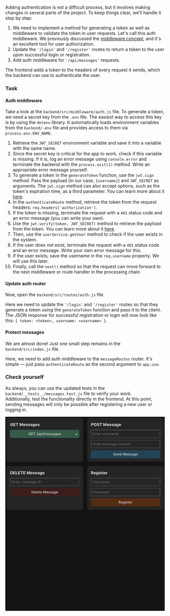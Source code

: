 Adding authentication is not a difficult process, but it involves making changes in several parts of the project. 
To keep things clear, we’ll handle it step by step:

1. We need to implement a method for generating a token as well as middleware to validate the token in user requests. Let's call this auth middleware.
   We previously discussed the [middleware concept](course://TestingDebugging/middleware_concept), and it's an excellent tool for user authorization.
2. Update the `'/login'` and `'/register'` routes to return a token to the user upon successful login or registration.
3. Add auth middleware for `'/api/messages'` requests.

The frontend adds a token to the headers of every request it sends, which the backend can use to authenticate the user.

### Task
#### Auth middleware
Take a look at the `backend/src/middleware/auth.js` file.
To generate a token, we need a secret key from the `.env` file.
The easiest way to access this key is by using the `dotenv` library.
It automatically loads environment variables from the `backend/.env` file and provides access to them via `process.env.ENV_NAME`.

1. Retrieve the `JWT_SECRET` environment variable and save it into a variable with the same name.
2. Since the secret key is critical for the app to work, check if this variable is missing. If it is, log an error message using `console.error` and
   terminate the backend with the `process.exit(1)` method. Write an appropriate error message yourself.
3. To generate a token in the `generateToken` function, use the `jwt.sign` method. Pass the payload
   (in our case, `{username}`) and `JWT_SECRET` as arguments. The `jwt.sign` method can also accept options,
   such as the token's expiration time, as a third parameter. You can learn more about it [here](https://www.npmjs.com/package/jsonwebtoken#jwtsignpayload-secretorprivatekey-options-callback).
4. In the `authenticateRoute` method, retrieve the token from the request headers: `req.headers['authorization']`.
5. If the token is missing, terminate the request with a `401` status code and an error message (you can write your own).
6. Use the `jwt.verify(token, JWT_SECRET)` method to retrieve the payload from the token. You can
   learn more about it [here](https://www.npmjs.com/package/jsonwebtoken#jwtverifytoken-secretorpublickey-options-callback).
7. Then, use the `userService.getUser` method to check if the user exists in the system.
8. If the user does not exist, terminate the request with a `401` status code and an error message. Write your own error message for this.
9. If the user exists, save the username in the `req.username` property. We will use this later.
10. Finally, call the `next()` method so that the request can move forward to the next middleware or route handler in the processing chain.

#### Update auth router
Now, open the `backend/src/routes/auth.js` file.

Here we need to update the `'/login'` and `'/register'` routes so that they generate a token using the `generateToken` function and pass it to the client.  
The JSON response for successful registration or login will now look like this: `{ token: <token>, username: <username> }`.

#### Protect messages
We are almost done! Just one small step remains in the `backend/src/index.js` file.

Here, we need to add auth middleware to the `messageRoutes` router. It's simple — just pass `authenticateRoute` as the second argument to `app.use`.

### Check yourself
As always, you can use the updated tests in the `backend/__tests__/messages.test.js` file to verify your work.  
Additionally, test the functionality directly in the frontend. At this point, sending messages will only be possible after registering a new user or logging in.

<div style="text-align: center; max-width: 900px; margin: 0 auto;">
<img src="images/routes_auth.gif" alt="Routes with auth">
</div>
